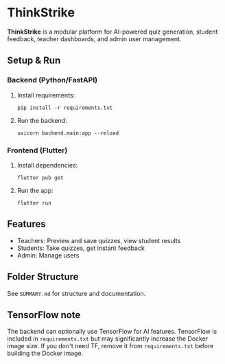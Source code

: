 # ThinkStrike

**ThinkStrike** is a modular platform for AI-powered quiz generation, student feedback, teacher dashboards, and admin user management.

## Setup & Run

### Backend (Python/FastAPI)
1. Install requirements:
   ```
   pip install -r requirements.txt
   ```
2. Run the backend:
   ```
   uvicorn backend.main:app --reload
   ```

### Frontend (Flutter)
1. Install dependencies:
   ```
   flutter pub get
   ```
2. Run the app:
   ```
   flutter run
   ```

## Features

- Teachers: Preview and save quizzes, view student results
- Students: Take quizzes, get instant feedback
- Admin: Manage users

## Folder Structure

See `SUMMARY.md` for structure and documentation.


## TensorFlow note
The backend can optionally use TensorFlow for AI features. TensorFlow is included in `requirements.txt` but may significantly increase the Docker image size. If you don't need TF, remove it from `requirements.txt` before building the Docker image.
